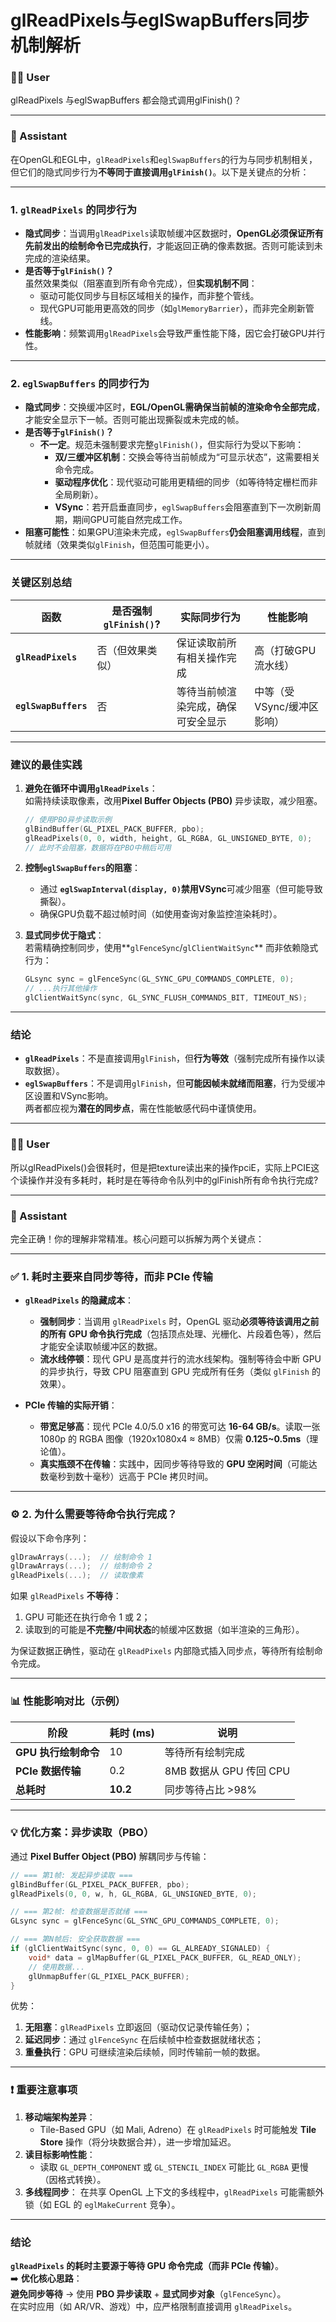 # glReadPixels与eglSwapBuffers同步机制解析

### 🧑‍💻 User

glReadPixels 与eglSwapBuffers 都会隐式调用glFinish()？

---

### 🤖 Assistant

在OpenGL和EGL中，`glReadPixels`和`eglSwapBuffers`的行为与同步机制相关，但它们的隐式同步行为**不等同于直接调用`glFinish()`**。以下是关键点的分析：

---

### 1. **`glReadPixels` 的同步行为**
- **隐式同步**：当调用`glReadPixels`读取帧缓冲区数据时，**OpenGL必须保证所有先前发出的绘制命令已完成执行**，才能返回正确的像素数据。否则可能读到未完成的渲染结果。
- **是否等于`glFinish()`？**  
  虽然效果类似（阻塞直到所有命令完成），但**实现机制不同**：  
  - 驱动可能仅同步与目标区域相关的操作，而非整个管线。
  - 现代GPU可能用更高效的同步（如`glMemoryBarrier`），而非完全刷新管线。
- **性能影响**：频繁调用`glReadPixels`会导致严重性能下降，因它会打破GPU并行性。

---

### 2. **`eglSwapBuffers` 的同步行为**
- **隐式同步**：交换缓冲区时，**EGL/OpenGL需确保当前帧的渲染命令全部完成**，才能安全显示下一帧。否则可能出现撕裂或未完成的帧。
- **是否等于`glFinish()`？**  
  - **不一定**。规范未强制要求完整`glFinish()`，但实际行为受以下影响：
    - **双/三缓冲区机制**：交换会等待当前帧成为“可显示状态”，这需要相关命令完成。
    - **驱动程序优化**：现代驱动可能用更精细的同步（如等待特定栅栏而非全局刷新）。
    - **VSync**：若开启垂直同步，`eglSwapBuffers`会阻塞直到下一次刷新周期，期间GPU可能自然完成工作。
- **阻塞可能性**：如果GPU渲染未完成，`eglSwapBuffers`**仍会阻塞调用线程**，直到帧就绪（效果类似`glFinish`，但范围可能更小）。

---

### 关键区别总结
| **函数**          | **是否强制`glFinish()`?** | **实际同步行为**                          | **性能影响**               |
|-------------------|--------------------------|------------------------------------------|--------------------------|
| **`glReadPixels`** | 否（但效果类似）         | 保证读取前所有相关操作完成                | 高（打破GPU流水线）       |
| **`eglSwapBuffers`** | 否                       | 等待当前帧渲染完成，确保可安全显示        | 中等（受VSync/缓冲区影响） |

---

### 建议的最佳实践
1. **避免在循环中调用`glReadPixels`**：  
   如需持续读取像素，改用**Pixel Buffer Objects (PBO)** 异步读取，减少阻塞。
   ```cpp
   // 使用PBO异步读取示例
   glBindBuffer(GL_PIXEL_PACK_BUFFER, pbo);
   glReadPixels(0, 0, width, height, GL_RGBA, GL_UNSIGNED_BYTE, 0);
   // 此时不会阻塞，数据将在PBO中稍后可用
   ```

2. **控制`eglSwapBuffers`的阻塞**：  
   - 通过 **`eglSwapInterval(display, 0)`禁用VSync**可减少阻塞（但可能导致撕裂）。
   - 确保GPU负载不超过帧时间（如使用查询对象监控渲染耗时）。

3. **显式同步优于隐式**：  
   若需精确控制同步，使用**`glFenceSync`/`glClientWaitSync`** 而非依赖隐式行为：
   ```cpp
   GLsync sync = glFenceSync(GL_SYNC_GPU_COMMANDS_COMPLETE, 0);
   // ...执行其他操作
   glClientWaitSync(sync, GL_SYNC_FLUSH_COMMANDS_BIT, TIMEOUT_NS);
   ```

---

### 结论
- **`glReadPixels`**：不是直接调用`glFinish`，但**行为等效**（强制完成所有操作以读取数据）。
- **`eglSwapBuffers`**：不是调用`glFinish`，但**可能因帧未就绪而阻塞**，行为受缓冲区设置和VSync影响。  
两者都应视为**潜在的同步点**，需在性能敏感代码中谨慎使用。

---

### 🧑‍💻 User

所以glReadPixels()会很耗时，但是把texture读出来的操作pciE，实际上PCIE这个读操作并没有多耗时，耗时是在等待命令队列中的glFinish所有命令执行完成?

---

### 🤖 Assistant

完全正确！你的理解非常精准。核心问题可以拆解为两个关键点：

---

### ✅ 1. **耗时主要来自同步等待，而非 PCIe 传输**
- **`glReadPixels` 的隐藏成本**：
  - **强制同步**：当调用 `glReadPixels` 时，OpenGL 驱动**必须等待该调用之前的所有 GPU 命令执行完成**（包括顶点处理、光栅化、片段着色等），然后才能安全读取帧缓冲区的数据。
  - **流水线停顿**：现代 GPU 是高度并行的流水线架构。强制等待会中断 GPU 的异步执行，导致 CPU 阻塞直到 GPU 完成所有任务（类似 `glFinish` 的效果）。

- **PCIe 传输的实际开销**：
  - **带宽足够高**：现代 PCIe 4.0/5.0 x16 的带宽可达 **16-64 GB/s**。读取一张 1080p 的 RGBA 图像（1920x1080x4 ≈ 8MB）仅需 **0.125~0.5ms**（理论值）。
  - **真实瓶颈不在传输**：实践中，因同步等待导致的 **GPU 空闲时间**（可能达数毫秒到数十毫秒）远高于 PCIe 拷贝时间。

---

### ⚙️ 2. 为什么需要等待命令执行完成？
假设以下命令序列：
```cpp
glDrawArrays(...);  // 绘制命令 1
glDrawArrays(...);  // 绘制命令 2
glReadPixels(...);  // 读取像素
```
如果 `glReadPixels` **不等待**：
1. GPU 可能还在执行命令 1 或 2；
2. 读取到的可能是**不完整/中间状态**的帧缓冲区数据（如半渲染的三角形）。

为保证数据正确性，驱动在 `glReadPixels` 内部隐式插入同步点，等待所有绘制命令完成。

---

### 📊 性能影响对比（示例）
| **阶段**               | 耗时 (ms) | 说明                          |
|------------------------|-----------|-----------------------------|
| **GPU 执行绘制命令**     | 10        | 等待所有绘制完成               |
| **PCIe 数据传输**       | 0.2       | 8MB 数据从 GPU 传回 CPU        |
| **总耗时**             | **10.2**  | 同步等待占比 >98%             |

---

### 💡 优化方案：异步读取（PBO）
通过 **Pixel Buffer Object (PBO)** 解耦同步与传输：
```cpp
// === 第1帧: 发起异步读取 ===
glBindBuffer(GL_PIXEL_PACK_BUFFER, pbo);
glReadPixels(0, 0, w, h, GL_RGBA, GL_UNSIGNED_BYTE, 0); 

// === 第2帧: 检查数据是否就绪 ===
GLsync sync = glFenceSync(GL_SYNC_GPU_COMMANDS_COMPLETE, 0);

// === 第N帧后: 安全获取数据 ===
if (glClientWaitSync(sync, 0, 0) == GL_ALREADY_SIGNALED) {
    void* data = glMapBuffer(GL_PIXEL_PACK_BUFFER, GL_READ_ONLY);
    // 使用数据...
    glUnmapBuffer(GL_PIXEL_PACK_BUFFER);
}
```
优势：
1. **无阻塞**：`glReadPixels` 立即返回（驱动仅记录传输任务）；
2. **延迟同步**：通过 `glFenceSync` 在后续帧中检查数据就绪状态；
3. **重叠执行**：GPU 可继续渲染后续帧，同时传输前一帧的数据。

---

### ❗ 重要注意事项
1. **移动端架构差异**：
   - Tile-Based GPU（如 Mali, Adreno）在 `glReadPixels` 时可能触发 **Tile Store** 操作（将分块数据合并），进一步增加延迟。
2. **读目标影响性能**：
   - 读取 `GL_DEPTH_COMPONENT` 或 `GL_STENCIL_INDEX` 可能比 `GL_RGBA` 更慢（因格式转换）。
3. **多线程同步**：
   在共享 OpenGL 上下文的多线程中，`glReadPixels` 可能需额外锁（如 EGL 的 `eglMakeCurrent` 竞争）。

---

### 结论
**`glReadPixels` 的耗时主要源于等待 GPU 命令完成（而非 PCIe 传输）**。  
➡️ **优化核心思路**：  
   **避免同步等待** → 使用 **PBO 异步读取** + **显式同步对象**（`glFenceSync`）。  
在实时应用（如 AR/VR、游戏）中，应严格限制直接调用 `glReadPixels`。